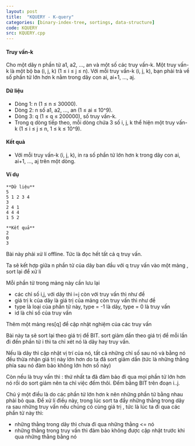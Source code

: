 ```yaml
---
layout: post
title:  "KQUERY - K-query"
categories: [binary-index-tree, sortings, data-structure]
code: KQUERY
src: KQUERY.cpp
---
```




  






#### Truy vấn-k

Cho một dãy n phần tử a1, a2, ..., an và một số các truy vấn-k. Một truy vấn-k là một bộ ba (i, j, k) (1 ≤ i ≤ j ≤ n). Với mỗi truy vấn-k (i, j, k), bạn phải trả về số phần tử lớn hơn k nằm trong dãy con ai, ai+1, ..., aj.

#### Dữ liệu

*   Dòng 1: n (1 ≤ n ≤ 30000).
*   Dòng 2: n số a1, a2, ..., an (1 ≤ ai ≤ 10^9).
*   Dòng 3: q (1 ≤ q ≤ 200000), số truy vấn-k.
*   Trong q dòng tiếp theo, mỗi dòng chứa 3 số i, j, k thể hiện một truy vấn-k (1 ≤ i ≤ j ≤ n, 1 ≤ k ≤ 10^9).

#### Kết quả

*   Với mỗi truy vấn-k (i, j, k), in ra số phần tử lớn hơn k trong dãy con ai, ai+1, ..., aj trên một dòng.
    

#### Ví dụ

```
**Dữ liệu**
5
5 1 2 3 4
3
2 4 1
4 4 4
1 5 2 

**Kết quả**
2
0
3 

```

<!--more-->



Bài này phải xử lí offline. Tức là đọc hết tất cả q truy vấn.

Ta sẽ kết hợp giữa n phần tử của dãy ban đầu với q truy vấn vào một mảng , sort lại để xử lí

Mỗi phần tử trong mảng này cần lưu lại
+ các chỉ số i,j, với dãy thì i=j còn với truy vấn thì như đề
+ giá trị k của dãy là giá trị của mảng còn truy vấn thì như đề
+ type là loại của phần tử này, type = -1 là dãy, type = 0 là truy vấn
+ id là chỉ số của truy vấn

Thêm một mảng res[q] để cập nhật nghiệm của các truy vấn

Bài này ta sẽ sort lại theo giá trị để BIT. sort giảm dần theo giá trị để mỗi lần đi đến phần tử i thì ta chỉ xét nó là dãy hay truy vấn.


Nếu là dãy thì cập nhật vị trí của nó, tất cả những chỉ số sau nó và bằng nó đều thừa nhận giá trị này lớn hơn do ta đã sort giảm dần (tức là những thằng phía sau nó đảm bảo không lớn hơn số này)

Còn nếu là truy vấn thì : thứ nhất ta đã đảm bảo đi qua mọi phần tử lớn hơn nó rồi do sort giảm nên ta chỉ việc đếm thôi. Đếm bằng BIT trên đoạn
i..j.

Chú ý một điều là do các phần tử lớn hơn k nên những phần tử bằng nhau phải bỏ qua. Để xử lí điều này, trong lúc sort ta đẩy những thằng trong dãy ra sau những truy vấn nếu chúng có cùng giá trị , tức là lúc ta đi qua các phần tử này thì:

+ những thằng trong dãy thì chưa đi qua những thằng <= nó
+ những thằng trong truy vấn thì đảm bảo không được cập nhật trước khi qua những thằng bằng nó
